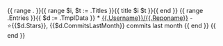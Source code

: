 {{ range . }}{{ range $i, $t := .Titles }}{{ title $i $t }}{{ end }}
{{ range .Entries }}{{ $d := .TmplData }}  * [{{.Username}}/{{.Reponame}}](https://github.com/{{.Username}}/{{.Reponame}}) - :star:{{$d.Stars}}, {{$d.CommitsLastMonth}} commits last month
{{ end }}
{{ end }}
